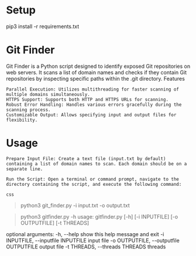 # Setup
pip3 install -r requirements.txt


# Git Finder

Git Finder is a Python script designed to identify exposed Git repositories on web servers. It scans a list of domain names and checks if they contain Git repositories by inspecting specific paths within the .git directory.
Features

    Parallel Execution: Utilizes multithreading for faster scanning of multiple domains simultaneously.
    HTTPS Support: Supports both HTTP and HTTPS URLs for scanning.
    Robust Error Handling: Handles various errors gracefully during the scanning process.
    Customizable Output: Allows specifying input and output files for flexibility.

# Usage

    Prepare Input File: Create a text file (input.txt by default) containing a list of domain names to scan. Each domain should be on a separate line.

    Run the Script: Open a terminal or command prompt, navigate to the directory containing the script, and execute the following command:

    css

> python3 git_finder.py -i input.txt -o output.txt

> python3 gitfinder.py -h
usage: gitfinder.py [-h] [-i INPUTFILE] [-o OUTPUTFILE] [-t THREADS]

optional arguments:
  -h, --help            show this help message and exit
  -i INPUTFILE, --inputfile INPUTFILE
                        input file
  -o OUTPUTFILE, --outputfile OUTPUTFILE
                        output file
  -t THREADS, --threads THREADS
                        threads
